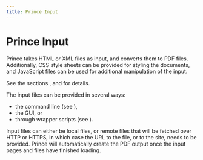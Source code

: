 ```yaml
---
title: Prince Input
---
```


Prince Input
============

Prince takes HTML or XML files as input, and converts them to PDF files. Additionally, CSS style sheets can be provided for styling the documents, and JavaScript files can be used for additional manipulation of the input.

See the sections , and for details.

The input files can be provided in several ways:

-   the command line (see ),
-   the GUI, or
-   through wrapper scripts (see ).

Input files can either be local files, or remote files that will be fetched over HTTP or HTTPS, in which case the URL to the file, or to the site, needs to be provided. Prince will automatically create the PDF output once the input pages and files have finished loading.
